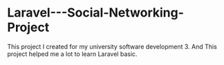 # Laravel---Social-Networking-Project
This project I created for my university software development 3. And This project helped me a lot to learn Laravel basic.
